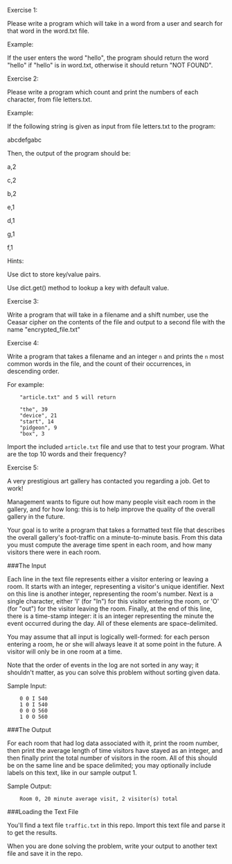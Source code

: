 Exercise 1:

Please write a program which will take in a word from a user and search for that word in the word.txt file.

Example:

If the user enters the word "hello", the program should return the word "hello" if "hello" is in word.txt, otherwise it should return "NOT FOUND".

Exercise 2:

Please write a program which count and print the numbers of each character, from file letters.txt.

Example:

If the following string is given as input from file letters.txt to the program:

abcdefgabc

Then, the output of the program should be:

a,2

c,2

b,2

e,1

d,1

g,1

f,1

Hints:

Use dict to store key/value pairs.

Use dict.get() method to lookup a key with default value.

Exercise 3:

Write a program that will take in a filename and a shift number, use the Ceasar cipher on the contents of the file and output to a second file with the name "encrypted_file.txt"


Exercise 4:

Write a program that takes a filename and an integer `n` and prints the `n` most common words in the file, and the count of their occurrences, in descending order.

For example:

        "article.txt" and 5 will return

        "the", 39
        "device", 21
        "start", 14
        "pidgeon", 9
        "box", 3

Import the included `article.txt` file and use that to test your program. What are the top 10 words and their frequency?



Exercise 5:

A very prestigious art gallery has contacted you regarding a job. Get to work! 

Management wants to figure out how many people visit each room in the gallery, and for how long: this is to help improve the quality of the overall gallery in the future.

Your goal is to write a program that takes a formatted text file that describes the overall gallery's foot-traffic on a minute-to-minute basis. From this data you must compute the average time spent in each room, and how many visitors there were in each room.

###The Input

Each line in the text file represents either a visitor entering or leaving a room. It starts with an integer, representing a visitor's unique identifier. Next on this line is another integer, representing the room's number. Next is a single character, either 'I' (for "In") for this visitor entering the room, or 'O' (for "out") for the visitor leaving the room. Finally, at the end of this line, there is a time-stamp integer: it is an integer representing the minute the event occurred during the day. All of these elements are space-delimited.

You may assume that all input is logically well-formed: for each person entering a room, he or she will always leave it at some point in the future. A visitor will only be in one room at a time.

Note that the order of events in the log are not sorted in any way; it shouldn't matter, as you can solve this problem without sorting given data.

Sample Input:

        0 0 I 540
        1 0 I 540
        0 0 O 560
        1 0 O 560

###The Output

For each room that had log data associated with it, print the room number, then print the average length of time visitors have stayed as an integer, and then finally print the total number of visitors in the room. All of this should be on the same line and be space delimited; you may optionally include labels on this text, like in our sample output 1.

Sample Output:

        Room 0, 20 minute average visit, 2 visitor(s) total

###Loading the Text File

You'll find a text file `traffic.txt` in this repo. Import this text file and parse it to get the results.

When you are done solving the problem, write your output to another text file and save it in the repo.





